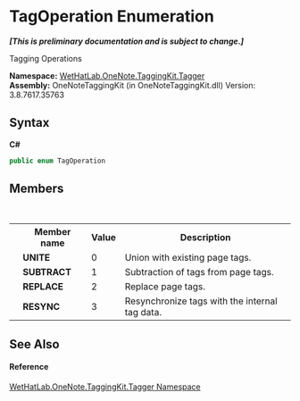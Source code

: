 # TagOperation Enumeration
 _**\[This is preliminary documentation and is subject to change.\]**_

Tagging Operations

**Namespace:**&nbsp;<a href="bf353949-2ab8-bf1a-9a78-ce64949f480c.md">WetHatLab.OneNote.TaggingKit.Tagger</a><br />**Assembly:**&nbsp;OneNoteTaggingKit (in OneNoteTaggingKit.dll) Version: 3.8.7617.35763

## Syntax

**C#**<br />
``` C#
public enum TagOperation
```


## Members
&nbsp;<table><tr><th></th><th>Member name</th><th>Value</th><th>Description</th></tr><tr><td /><td target="F:WetHatLab.OneNote.TaggingKit.Tagger.TagOperation.UNITE">**UNITE**</td><td>0</td><td>Union with existing page tags.</td></tr><tr><td /><td target="F:WetHatLab.OneNote.TaggingKit.Tagger.TagOperation.SUBTRACT">**SUBTRACT**</td><td>1</td><td>Subtraction of tags from page tags.</td></tr><tr><td /><td target="F:WetHatLab.OneNote.TaggingKit.Tagger.TagOperation.REPLACE">**REPLACE**</td><td>2</td><td>Replace page tags.</td></tr><tr><td /><td target="F:WetHatLab.OneNote.TaggingKit.Tagger.TagOperation.RESYNC">**RESYNC**</td><td>3</td><td>Resynchronize tags with the internal tag data.</td></tr></table>

## See Also


#### Reference
<a href="bf353949-2ab8-bf1a-9a78-ce64949f480c.md">WetHatLab.OneNote.TaggingKit.Tagger Namespace</a><br />